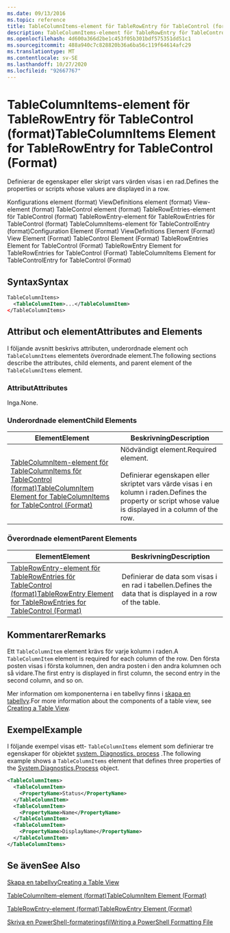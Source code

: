 ```yaml
---
ms.date: 09/13/2016
ms.topic: reference
title: TableColumnItems-element för TableRowEntry för TableControl (format)
description: TableColumnItems-element för TableRowEntry för TableControl (format)
ms.openlocfilehash: 4d600a366d2be1c453f05b301bdf575351dd51c1
ms.sourcegitcommit: 488a940c7c828820b36a6ba56c119f64614afc29
ms.translationtype: MT
ms.contentlocale: sv-SE
ms.lasthandoff: 10/27/2020
ms.locfileid: "92667767"
---
```

# <a name="tablecolumnitems-element-for-tablerowentry-for-tablecontrol-format"></a><span data-ttu-id="d2a1b-103">TableColumnItems-element för TableRowEntry för TableControl (format)</span><span class="sxs-lookup"><span data-stu-id="d2a1b-103">TableColumnItems Element for TableRowEntry for TableControl (Format)</span></span>

<span data-ttu-id="d2a1b-104">Definierar de egenskaper eller skript vars värden visas i en rad.</span><span class="sxs-lookup"><span data-stu-id="d2a1b-104">Defines the properties or scripts whose values are displayed in a row.</span></span>

<span data-ttu-id="d2a1b-105">Konfigurations element (format) ViewDefinitions element (format) View-element (format) TableControl element (format) TableRowEntries-element för TableControl (format) TableRowEntry-element för TableRowEntries för TableControl (format) TableColumnItems-element för TableControlEntry (format)</span><span class="sxs-lookup"><span data-stu-id="d2a1b-105">Configuration Element (Format) ViewDefinitions Element (Format) View Element (Format) TableControl Element (Format) TableRowEntries Element for TableControl (Format) TableRowEntry Element for TableRowEntries for TableControl (Format) TableColumnItems Element for TableControlEntry for TableControl (Format)</span></span>

## <a name="syntax"></a><span data-ttu-id="d2a1b-106">Syntax</span><span class="sxs-lookup"><span data-stu-id="d2a1b-106">Syntax</span></span>

```xml
TableColumnItems>
  <TableColumnItem>...</TableColumnItem>
</TableColumnItems>
```

## <a name="attributes-and-elements"></a><span data-ttu-id="d2a1b-107">Attribut och element</span><span class="sxs-lookup"><span data-stu-id="d2a1b-107">Attributes and Elements</span></span>

<span data-ttu-id="d2a1b-108">I följande avsnitt beskrivs attributen, underordnade element och `TableColumnItems` elementets överordnade element.</span><span class="sxs-lookup"><span data-stu-id="d2a1b-108">The following sections describe the attributes, child elements, and parent element of the `TableColumnItems` element.</span></span>

### <a name="attributes"></a><span data-ttu-id="d2a1b-109">Attribut</span><span class="sxs-lookup"><span data-stu-id="d2a1b-109">Attributes</span></span>

<span data-ttu-id="d2a1b-110">Inga.</span><span class="sxs-lookup"><span data-stu-id="d2a1b-110">None.</span></span>

### <a name="child-elements"></a><span data-ttu-id="d2a1b-111">Underordnade element</span><span class="sxs-lookup"><span data-stu-id="d2a1b-111">Child Elements</span></span>

|<span data-ttu-id="d2a1b-112">Element</span><span class="sxs-lookup"><span data-stu-id="d2a1b-112">Element</span></span>|<span data-ttu-id="d2a1b-113">Beskrivning</span><span class="sxs-lookup"><span data-stu-id="d2a1b-113">Description</span></span>|
|-------------|-----------------|
|[<span data-ttu-id="d2a1b-114">TableColumnItem-element för TableColumnItems för TableControl (format)</span><span class="sxs-lookup"><span data-stu-id="d2a1b-114">TableColumnItem Element for TableColumnItems for TableControl (Format)</span></span>](./tablecolumnitem-element-for-tablecolumnitems-for-tablecontrol-format.md)|<span data-ttu-id="d2a1b-115">Nödvändigt element.</span><span class="sxs-lookup"><span data-stu-id="d2a1b-115">Required element.</span></span><br /><br /> <span data-ttu-id="d2a1b-116">Definierar egenskapen eller skriptet vars värde visas i en kolumn i raden.</span><span class="sxs-lookup"><span data-stu-id="d2a1b-116">Defines the property or script whose value is displayed in a column of the row.</span></span>|

### <a name="parent-elements"></a><span data-ttu-id="d2a1b-117">Överordnade element</span><span class="sxs-lookup"><span data-stu-id="d2a1b-117">Parent Elements</span></span>

|<span data-ttu-id="d2a1b-118">Element</span><span class="sxs-lookup"><span data-stu-id="d2a1b-118">Element</span></span>|<span data-ttu-id="d2a1b-119">Beskrivning</span><span class="sxs-lookup"><span data-stu-id="d2a1b-119">Description</span></span>|
|-------------|-----------------|
|[<span data-ttu-id="d2a1b-120">TableRowEntry-element för TableRowEntries för TableControl (format)</span><span class="sxs-lookup"><span data-stu-id="d2a1b-120">TableRowEntry Element for TableRowEntries for TableControl (Format)</span></span>](./tablerowentry-element-for-tablerowentries-for-tablecontrol-format.md)|<span data-ttu-id="d2a1b-121">Definierar de data som visas i en rad i tabellen.</span><span class="sxs-lookup"><span data-stu-id="d2a1b-121">Defines the data that is displayed in a row of the table.</span></span>|

## <a name="remarks"></a><span data-ttu-id="d2a1b-122">Kommentarer</span><span class="sxs-lookup"><span data-stu-id="d2a1b-122">Remarks</span></span>

<span data-ttu-id="d2a1b-123">Ett `TableColumnItem` element krävs för varje kolumn i raden.</span><span class="sxs-lookup"><span data-stu-id="d2a1b-123">A `TableColumnItem` element is required for each column of the row.</span></span> <span data-ttu-id="d2a1b-124">Den första posten visas i första kolumnen, den andra posten i den andra kolumnen och så vidare.</span><span class="sxs-lookup"><span data-stu-id="d2a1b-124">The first entry is displayed in first column, the second entry in the second column, and so on.</span></span>

<span data-ttu-id="d2a1b-125">Mer information om komponenterna i en tabellvy finns i [skapa en tabellvy](./creating-a-table-view.md).</span><span class="sxs-lookup"><span data-stu-id="d2a1b-125">For more information about the components of a table view, see [Creating a Table View](./creating-a-table-view.md).</span></span>

## <a name="example"></a><span data-ttu-id="d2a1b-126">Exempel</span><span class="sxs-lookup"><span data-stu-id="d2a1b-126">Example</span></span>

<span data-ttu-id="d2a1b-127">I följande exempel visas ett- `TableColumnItems` element som definierar tre egenskaper för objektet [system. Diagnostics. process](/dotnet/api/System.Diagnostics.Process) .</span><span class="sxs-lookup"><span data-stu-id="d2a1b-127">The following example shows a `TableColumnItems` element that defines three properties of the [System.Diagnostics.Process](/dotnet/api/System.Diagnostics.Process) object.</span></span>

```xml
<TableColumnItems>
  <TableColumnItem>
    <PropertyName>Status</PropertyName>
  </TableColumnItem>
  <TableColumnItem>
    <PropertyName>Name</PropertyName>
  </TableColumnItem>
  <TableColumnItem>
    <PropertyName>DisplayName</PropertyName>
  </TableColumnItem>
</TableColumnItems>

```

## <a name="see-also"></a><span data-ttu-id="d2a1b-128">Se även</span><span class="sxs-lookup"><span data-stu-id="d2a1b-128">See Also</span></span>

[<span data-ttu-id="d2a1b-129">Skapa en tabellvy</span><span class="sxs-lookup"><span data-stu-id="d2a1b-129">Creating a Table View</span></span>](./creating-a-table-view.md)

[<span data-ttu-id="d2a1b-130">TableColumnItem-element (format)</span><span class="sxs-lookup"><span data-stu-id="d2a1b-130">TableColumnItem Element (Format)</span></span>](./tablecolumnitem-element-for-tablecolumnitems-for-tablecontrol-format.md)

[<span data-ttu-id="d2a1b-131">TableRowEntry-element (format)</span><span class="sxs-lookup"><span data-stu-id="d2a1b-131">TableRowEntry Element (Format)</span></span>](./tablerowentry-element-for-tablerowentries-for-tablecontrol-format.md)

[<span data-ttu-id="d2a1b-132">Skriva en PowerShell-formateringsfil</span><span class="sxs-lookup"><span data-stu-id="d2a1b-132">Writing a PowerShell Formatting File</span></span>](./writing-a-powershell-formatting-file.md)
